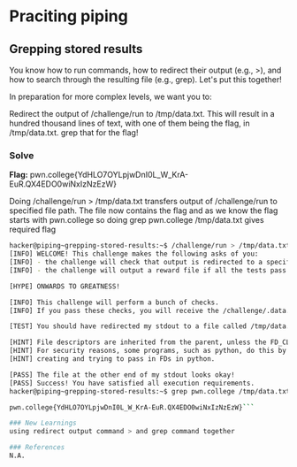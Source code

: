 # Praciting piping

## Grepping stored results

You know how to run commands, how to redirect their output (e.g., >), and how to search through the resulting file (e.g., grep). Let's put this together!

In preparation for more complex levels, we want you to:

Redirect the output of /challenge/run to /tmp/data.txt.
This will result in a hundred thousand lines of text, with one of them being the flag, in /tmp/data.txt.
grep that for the flag!

### Solve
**Flag:** pwn.college{YdHLO7OYLpjwDnI0L_W_KrA-EuR.QX4EDO0wiNxIzNzEzW}

Doing /challenge/run > /tmp/data.txt transfers output of /challenge/run to specified file path. The file now contains the flag and as we know the flag starts with pwn.college so doing grep pwn.college /tmp/data.txt gives required flag

```bash
hacker@piping~grepping-stored-results:~$ /challenge/run > /tmp/data.txt
[INFO] WELCOME! This challenge makes the following asks of you:
[INFO] - the challenge will check that output is redirected to a specific file path : /tmp/data.txt
[INFO] - the challenge will output a reward file if all the tests pass : /challenge/.data.txt

[HYPE] ONWARDS TO GREATNESS!

[INFO] This challenge will perform a bunch of checks.
[INFO] If you pass these checks, you will receive the /challenge/.data.txt file.

[TEST] You should have redirected my stdout to a file called /tmp/data.txt. Checking...

[HINT] File descriptors are inherited from the parent, unless the FD_CLOEXEC is set by the parent on the file descriptor.
[HINT] For security reasons, some programs, such as python, do this by default in certain cases. Be careful if you are
[HINT] creating and trying to pass in FDs in python.

[PASS] The file at the other end of my stdout looks okay!
[PASS] Success! You have satisfied all execution requirements.
hacker@piping~grepping-stored-results:~$ grep pwn.college /tmp/data.txt

pwn.college{YdHLO7OYLpjwDnI0L_W_KrA-EuR.QX4EDO0wiNxIzNzEzW}```

### New Learnings
using redirect output command > and grep command together

### References 
N.A.
